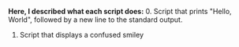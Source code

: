**Here, I described what each script does:**
0. Script that prints "Hello, World", followed by a new line to the standard output.
1. Script that displays a confused smiley
